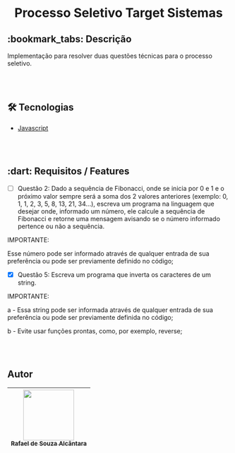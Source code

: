 <h1 align="center"><b>Processo Seletivo Target Sistemas</b></h1>


<h2> :bookmark_tabs: Descrição</h2>

<p>Implementação para resolver duas questões técnicas para o processo seletivo.</p>
<br></br>


## 🛠 Tecnologias

- [Javascript](https://www.javascript.com/)


<br></br>


<h2> :dart: Requisitos / Features </h2>

- [ ] Questão 2: Dado a sequência de Fibonacci, onde se inicia por 0 e 1 e o próximo valor sempre será a soma dos 2 valores anteriores (exemplo: 0, 1, 1, 2, 3, 5, 8, 13, 21, 34...), escreva um programa na linguagem que desejar onde, informado um número, ele calcule a sequência de Fibonacci e retorne uma mensagem avisando se o número informado pertence ou não a sequência.

IMPORTANTE:

Esse número pode ser informado através de qualquer entrada de sua preferência ou pode ser previamente definido no código;

- [X] Questão 5: Escreva um programa que inverta os caracteres de um string.

IMPORTANTE:

a - Essa string pode ser informada através de qualquer entrada de sua preferência ou pode ser previamente definida no código;

b - Evite usar funções prontas, como, por exemplo, reverse;


<br></br>

<h2> Autor </h2>


| [<img src="https://avatars.githubusercontent.com/u/64436420?v=4" width=115><br><sub>Rafael de Souza Alcântara</sub>](https://github.com/devrafasouza) |  
| :---: | 
